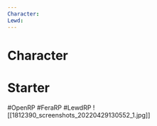 ```yaml
---
Character: 
Lewd: 
---
```

# Character


# Starter


#OpenRP #FeraRP #LewdRP
![[1812390_screenshots_20220429130552_1.jpg]]